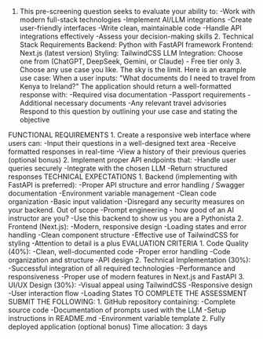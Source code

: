 1. This pre-screening question seeks to evaluate your ability to: -Work with modern full-stack technologies -Implement AI/LLM integrations -Create user-friendly interfaces -Write clean, maintainable code -Handle API integrations effectively -Assess your decision-making skills 2. Technical Stack Requirements Backend: Python with FastAPI framework Frontend: Next.js (latest version) Styling: TailwindCSS LLM Integration: Choose one from (ChatGPT, DeepSeek, Gemini, or Claude) - Free tier only 3. Choose any use case you like. The sky is the limit. Here is an example use case: When a user inputs: "What documents do I need to travel from Kenya to Ireland?" The application should return a well-formatted response with: -Required visa documentation -Passport requirements -Additional necessary documents -Any relevant travel advisories Respond to this question by outlining your use case and stating the objective


FUNCTIONAL REQUIREMENTS 1. Create a responsive web interface where users can: -Input their questions in a well-designed text area -Receive formatted responses in real-time -View a history of their previous queries (optional bonus) 2. Implement proper API endpoints that: -Handle user queries securely -Integrate with the chosen LLM -Return structured responses TECHNICAL EXPECTATIONS 1. Backend (implementing with FastAPI is preferred): -Proper API structure and error handling / Swagger documentation -Environment variable management -Clean code organization -Basic input validation -Disregard any security measures on your backend. Out of scope -Prompt engineering - how good of an AI instructor are you? -Use this backend to show us you are a Pythonista 2. Frontend (Next.js): -Modern, responsive design -Loading states and error handling -Clean component structure -Effective use of TailwindCSS for styling -Attention to detail is a plus EVALUATION CRITERIA 1. Code Quality (40%): -Clean, well-documented code -Proper error handling -Code organization and structure -API design 2. Technical Implementation (30%): -Successful integration of all required technologies -Performance and responsiveness -Proper use of modern features in Next.js and FastAPI 3. UI/UX Design (30%): -Visual appeal using TailwindCSS -Responsive design -User interaction flow -Loading States TO COMPLETE THE ASSESSMENT SUBMIT THE FOLLOWING: 1. GitHub repository containing: -Complete source code -Documentation of prompts used with the LLM -Setup instructions in README.md -Environment variable template 2. Fully deployed application (optional bonus) Time allocation: 3 days
